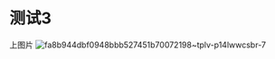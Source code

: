 # 测试3
上图片
![fa8b944dbf0948bbb527451b70072198~tplv-p14lwwcsbr-7](https://github.com/trump2583/trump2583.github.io/assets/174293848/443e9ae5-ce8f-47a3-b0c1-0c17e95df9a5)
